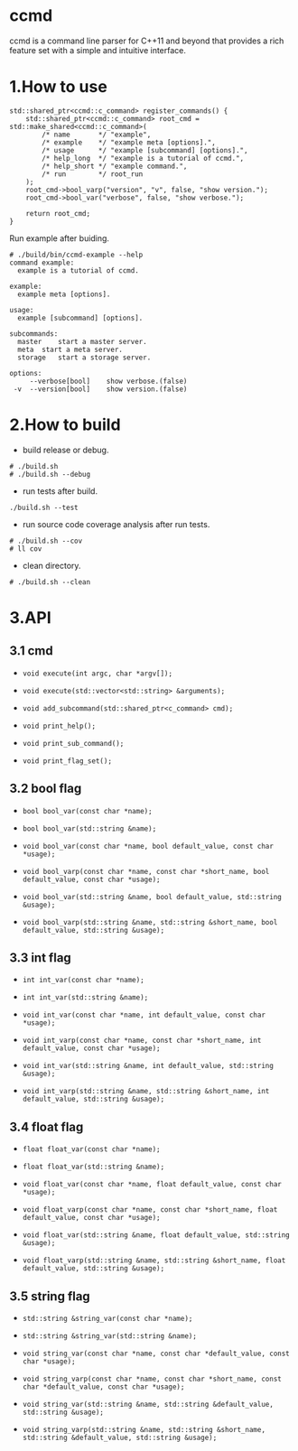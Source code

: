 # ccmd
ccmd is a command line parser for C++11 and beyond that provides a rich feature set with a simple and intuitive interface.

# 1.How to use
```
std::shared_ptr<ccmd::c_command> register_commands() {
    std::shared_ptr<ccmd::c_command> root_cmd = std::make_shared<ccmd::c_command>(
        /* name       */ "example",
        /* example    */ "example meta [options].",
        /* usage      */ "example [subcommand] [options].",
        /* help_long  */ "example is a tutorial of ccmd.",
        /* help_short */ "example command.",
        /* run        */ root_run
    );
    root_cmd->bool_varp("version", "v", false, "show version.");
    root_cmd->bool_var("verbose", false, "show verbose.");

    return root_cmd;
}
```

Run example after buiding.
```
# ./build/bin/ccmd-example --help
command example:
  example is a tutorial of ccmd.

example:
  example meta [options].

usage:
  example [subcommand] [options].

subcommands:
  master	start a master server.
  meta	start a meta server.
  storage	start a storage server.

options:
     --verbose[bool]	show verbose.(false)
 -v  --version[bool]	show version.(false)
```

# 2.How to build
- build release or debug.
```
# ./build.sh
# ./build.sh --debug
```

- run tests after build.
```
./build.sh --test
```

- run source code coverage analysis after run tests.
```
# ./build.sh --cov
# ll cov
```

- clean directory.
```
# ./build.sh --clean
```


# 3.API
## 3.1 cmd 
- `void execute(int argc, char *argv[]);`

- `void execute(std::vector<std::string> &arguments);`

- `void add_subcommand(std::shared_ptr<c_command> cmd);`

- `void print_help();`

- `void print_sub_command();`

- `void print_flag_set();`

## 3.2 bool flag
- `bool bool_var(const char *name);`

- `bool bool_var(std::string &name);`

- `void bool_var(const char *name, bool default_value, const char *usage);`

- `void bool_varp(const char *name, const char *short_name, bool default_value, const char *usage);`

- `void bool_var(std::string &name, bool default_value, std::string &usage);`

- `void bool_varp(std::string &name, std::string &short_name, bool default_value, std::string &usage);`
 

## 3.3 int flag
- `int int_var(const char *name);`

- `int int_var(std::string &name);`

- `void int_var(const char *name, int default_value, const char *usage);`

- `void int_varp(const char *name, const char *short_name, int default_value, const char *usage);`

- `void int_var(std::string &name, int default_value, std::string &usage);`

- `void int_varp(std::string &name, std::string &short_name, int default_value, std::string &usage);`

## 3.4 float flag
- `float float_var(const char *name);`

- `float float_var(std::string &name);`

- `void float_var(const char *name, float default_value, const char *usage);`

- `void float_varp(const char *name, const char *short_name, float default_value, const char *usage);`

- `void float_var(std::string &name, float default_value, std::string &usage);`

- `void float_varp(std::string &name, std::string &short_name, float default_value, std::string &usage);`
 

## 3.5 string flag
- `std::string &string_var(const char *name);`

- `std::string &string_var(std::string &name);`

- `void string_var(const char *name, const char *default_value, const char *usage);`

- `void string_varp(const char *name, const char *short_name, const char *default_value, const char *usage);`

- `void string_var(std::string &name, std::string &default_value, std::string &usage);`

- `void string_varp(std::string &name, std::string &short_name, std::string &default_value, std::string &usage);`

